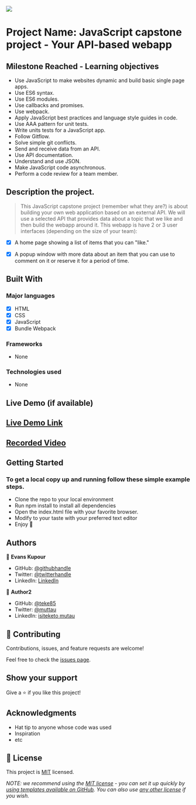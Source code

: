 ![](https://img.shields.io/badge/Microverse-blueviolet)

# Project Name: JavaScript capstone project - Your API-based webapp

## Milestone Reached - Learning objectives
- Use JavaScript to make websites dynamic and build basic single page apps.
- Use ES6 syntax.
- Use ES6 modules.
- Use callbacks and promises.
- Use webpack.
- Apply JavaScript best practices and language style guides in code.
- Use AAA pattern for unit tests.
- Write units tests for a JavaScript app.
- Follow Gitflow.
- Solve simple git conflicts.
- Send and receive data from an API.
- Use API documentation.
- Understand and use JSON.
- Make JavaScript code asynchronous.
- Perform a code review for a team member.

## Description the project.
> This JavaScript capstone project (remember what they are?) is about building your own web application based on an external API. We will use a selected API that provides data about a topic that we like and then build the webapp around it. This webapp is have 2 or 3 user interfaces (depending on the size of your team):

- [x] A home page showing a list of items that you can "like."
- [x] A popup window with more data about an item that you can use to comment on it or reserve it   for a period of time.


## Built With

### Major languages
- [x] HTML
- [x] CSS
- [x] JavaScript
- [x] Bundle Webpack

### Frameworks
- None
### Technologies used
- None
## Live Demo (if available)

## [Live Demo Link](https://livedemo.com)

## [Recorded Video](https://drive.google.com/file/d/1cV0b2Cw-4z50xmHE8tuCtcjFJZ-775b2/view?usp=sharing)


## Getting Started

### To get a local copy up and running follow these simple example steps.

- Clone the repo to your local environment
- Run npm install to install all dependencies
- Open the index.html file with your favorite browser.
- Modify to your taste with your preferred text editor
- Enjoy 🤗



## Authors

👤 **Evans Kupour**

- GitHub: [@githubhandle](https://github.com/Doheera-kosi/)
- Twitter: [@twitterhandle](https://twitter.com/KupourE)
- LinkedIn: [LinkedIn](https://www.linkedin.com/in/evans-kupour-1879421a3/)

👤 **Author2**

- GitHub: [@teke85](https://github.com/teke85)
- Twitter: [@muttau](https://twitter.com/muttau)
- LinkedIn: [isiteketo mutau](https://www.linkedin.com/in/isiteketo-mutau-736894241/)


## 🤝 Contributing

Contributions, issues, and feature requests are welcome!

Feel free to check the [issues page](../../issues/).

## Show your support

Give a ⭐️ if you like this project!

## Acknowledgments

- Hat tip to anyone whose code was used
- Inspiration
- etc

## 📝 License

This project is [MIT](./LICENSE) licensed.

_NOTE: we recommend using the [MIT license](https://choosealicense.com/licenses/mit/) - you can set it up quickly by [using templates available on GitHub](https://docs.github.com/en/communities/setting-up-your-project-for-healthy-contributions/adding-a-license-to-a-repository). You can also use [any other license](https://choosealicense.com/licenses/) if you wish._



